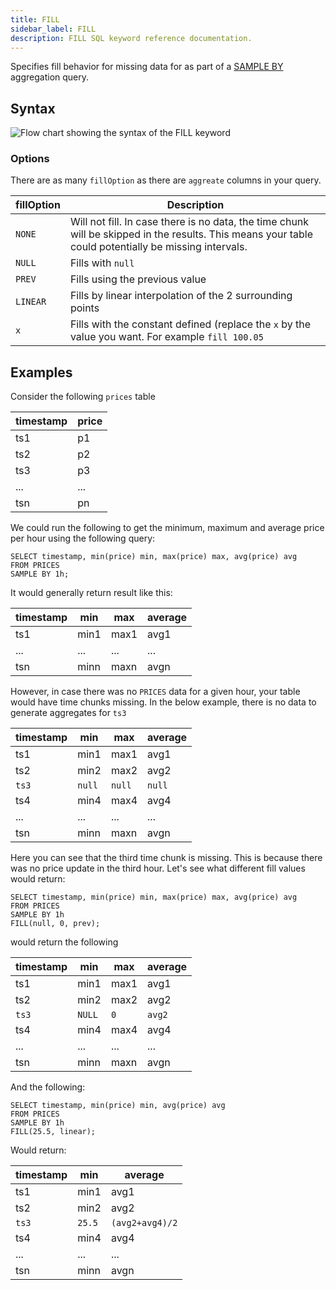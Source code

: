 ```yaml
---
title: FILL
sidebar_label: FILL
description: FILL SQL keyword reference documentation.
---
```


Specifies fill behavior for missing data for as part of a
[SAMPLE BY](/docs/reference/sql/sample-by/) aggregation query.

## Syntax

![Flow chart showing the syntax of the FILL keyword](/img/docs/diagrams/fill.svg)

### Options

There are as many `fillOption` as there are `aggreate` columns in your query.

| fillOption | Description                                                                                                                                           |
| ---------- | ----------------------------------------------------------------------------------------------------------------------------------------------------- |
| `NONE`     | Will not fill. In case there is no data, the time chunk will be skipped in the results. This means your table could potentially be missing intervals. |
| `NULL`     | Fills with `null`                                                                                                                                     |
| `PREV`     | Fills using the previous value                                                                                                                        |
| `LINEAR`   | Fills by linear interpolation of the 2 surrounding points                                                                                             |
| `x`        | Fills with the constant defined (replace the `x` by the value you want. For example `fill 100.05`                                                     |

## Examples

Consider the following `prices` table

| timestamp | price |
| --------- | ----- |
| ts1       | p1    |
| ts2       | p2    |
| ts3       | p3    |
| ...       | ...   |
| tsn       | pn    |

We could run the following to get the minimum, maximum and average price per
hour using the following query:

```questdb-sql
SELECT timestamp, min(price) min, max(price) max, avg(price) avg
FROM PRICES
SAMPLE BY 1h;
```

It would generally return result like this:

| timestamp | min  | max  | average |
| --------- | ---- | ---- | ------- |
| ts1       | min1 | max1 | avg1    |
| ...       | ...  | ...  | ...     |
| tsn       | minn | maxn | avgn    |

However, in case there was no `PRICES` data for a given hour, your table would
have time chunks missing. In the below example, there is no data to generate
aggregates for `ts3`

| timestamp | min    | max    | average |
| --------- | ------ | ------ | ------- |
| ts1       | min1   | max1   | avg1    |
| ts2       | min2   | max2   | avg2    |
| `ts3`     | `null` | `null` | `null`  |
| ts4       | min4   | max4   | avg4    |
| ...       | ...    | ...    | ...     |
| tsn       | minn   | maxn   | avgn    |

Here you can see that the third time chunk is missing. This is because there was
no price update in the third hour. Let's see what different fill values would
return:

```questdb-sql
SELECT timestamp, min(price) min, max(price) max, avg(price) avg
FROM PRICES
SAMPLE BY 1h
FILL(null, 0, prev);
```

would return the following

| timestamp | min    | max  | average |
| --------- | ------ | ---- | ------- |
| ts1       | min1   | max1 | avg1    |
| ts2       | min2   | max2 | avg2    |
| `ts3`     | `NULL` | `0`  | `avg2`  |
| ts4       | min4   | max4 | avg4    |
| ...       | ...    | ...  | ...     |
| tsn       | minn   | maxn | avgn    |

And the following:

```questdb-sql
SELECT timestamp, min(price) min, avg(price) avg
FROM PRICES
SAMPLE BY 1h
FILL(25.5, linear);
```

Would return:

| timestamp | min    | average         |
| --------- | ------ | --------------- |
| ts1       | min1   | avg1            |
| ts2       | min2   | avg2            |
| `ts3`     | `25.5` | `(avg2+avg4)/2` |
| ts4       | min4   | avg4            |
| ...       | ...    | ...             |
| tsn       | minn   | avgn            |
